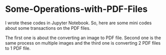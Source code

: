 # Some-Operations-with-PDF-Files

I wrote these codes in Jupyter Notebook. 
So, here are some mini codes about some transactions on the PDF files. 

The first one is about the converting an image to PDF file.
Second one is the same process on multiple images 
and the third one is converting 2 PDF files to 1 PDF file. 
